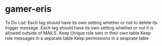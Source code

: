 # gamer-eris

To Do List:
Each tag should have its own setting whether or not to delete its trigger message.
Each tag should have its own setting whether or not it is allowed outside of MAILS.
Keep Unique role sets in their own table
Keep role messages in a separate table
Keep permissions in a seaprate table
